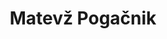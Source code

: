 ---
SICRIS: 15295
draft: false
fixName: matevž_pogačnik
location: null
mailInfo: matevz.pogacnik@fe.uni-lj.si
officeHours: null
profName: Assoc. Prof. Matevž Pogačnik, PhD
profTitle: Collaborator
telephoneInfo: null
title: Matevž Pogačnik
---